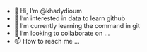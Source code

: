 - 👋 Hi, I’m @khadydioum
- 👀 I’m interested in data to learn github
- 🌱 I’m currently learning the command in git
- 💞️ I’m looking to collaborate on ...
- 📫 How to reach me ...

<!---
khadydioum/khadydioum is a ✨ special ✨ repository because its `README.md` (this file) appears on your GitHub profile.
You can click the Preview link to take a look at your changes.
--->
